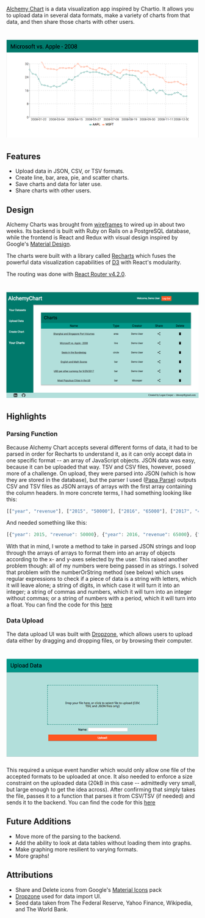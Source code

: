 [Alchemy Chart](alchemychart.herokuapp.com) is a data visualization app inspired by Chartio. It allows you to upload data in several data formats, make a variety of charts from that data, and then share those charts with other users.

# ![Charts Show](https://raw.githubusercontent.com/ldtcooper/alchemy-chart/master/docs/line_graph.png)

## Features
  * Upload data in JSON, CSV, or TSV formats.
  * Create line, bar, area, pie, and scatter charts.
  * Save charts and data for later use.
  * Share charts with other users.

## Design
  Alchemy Charts was brought from [wireframes](https://github.com/ldtcooper/alchemy-chart/wiki/Wireframes) to wired up in about two weeks.
  Its backend is built with Ruby on Rails on a PostgreSQL database, while the frontend is React and Redux with visual design inspired by Google's [Material Design](https://material.io/guidelines/).

  The charts were built with a library called [Recharts](http://recharts.org/) which fuses the powerful data visualization capabilities of [D3](https://d3js.org/) with React's modularity.

  The routing was done with [React Router v4.2.0](https://github.com/ReactTraining/react-router).

  # ![Charts Show](https://raw.githubusercontent.com/ldtcooper/alchemy-chart/master/docs/charts_view.png)


## Highlights
### Parsing Function
  Because Alchemy Chart accepts several different forms of data, it had to be parsed in order for Recharts to understand it, as it can only accept data in one specific format -- an array of JavaScript objects. JSON data was easy, because it can be uploaded that way. TSV and CSV files, however, posed more of a challenge. On upload, they were parsed into JSON (which is how they are stored in the database), but the parser I used ([Papa Parse](http://papaparse.com/)) outputs CSV and TSV files as JSON arrays of arrays with the first array containing the column headers.
  In more concrete terms, I had something looking like this:
  ```javascript
  [["year", "revenue"], ["2015", "50000"], ["2016", "65000"], ["2017", "42000"]]
  ```
  And needed something like this:
  ```javascript
  [{"year": 2015, "revenue": 50000}, {"year": 2016, "revenue": 65000}, {"year": 2017, "revenue": 42000}]
  ```

  With that in mind, I wrote a method to take in parsed JSON strings and loop through the arrays of arrays to format them into an array of objects according to the x- and y-axes selected by the user. This raised another problem though: all of my numbers were being passed in as strings. I solved that problem with the numberOrString method (see below) which uses regular expressions to check if a piece of data is a string with letters, which it will leave alone; a string of digits, in which case it will turn it into an integer; a string of commas and numbers, which it will turn into an integer without commas; or a string of numbers with a period, which it will turn into a float.
  You can find the code for this [here](./docs/parser_demo.md)

### Data Upload
  The data upload UI was built with [Dropzone](https://github.com/react-dropzone/react-dropzone), which allows users to upload data either by dragging and dropping files, or by browsing their computer.

  # ![Charts Show](https://raw.githubusercontent.com/ldtcooper/alchemy-chart/master/docs/upload_page.png)

  This required a unique event handler which would only allow one file of the accepted formats to be uploaded at once. It also needed to enforce a size constraint on the uploaded data (20kB in this case -- admittedly very small, but large enough to get the idea across). After confirming that  simply takes the file, passes it to a function that parses it from CSV/TSV (if needed) and sends it to the backend.
  You can find the code for this [here](./docs/upload_demo.md)

## Future Additions
  * Move more of the parsing to the backend.
  * Add the ability to look at data tables without loading them into graphs.
  * Make graphing more resilient to varying formats.
  * More graphs!



## Attributions
  * Share and Delete icons from Google's [Material Icons](https://material.io/icons/) pack
  * [Dropzone](https://github.com/react-dropzone/react-dropzone) used for data import UI.
  * Seed data taken from The Federal Reserve, Yahoo Finance, Wikipedia, and The World Bank.

